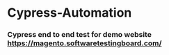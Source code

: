 # Cypress-Automation

### Cypress end to end test for demo website https://magento.softwaretestingboard.com/